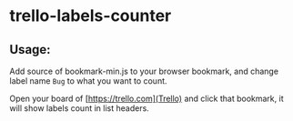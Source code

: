 # trello-labels-counter

## Usage:

Add source of bookmark-min.js to your browser bookmark, and change label name `Bug` to what you want to count.

Open your board of [https://trello.com](Trello) and click that bookmark, it will show labels count in list headers.